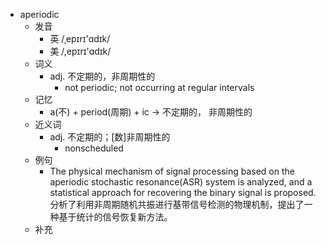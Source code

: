 - aperiodic
  - 发音
    - 英 /ˌepɪrɪ'ɑdɪk/
    - 美 /,epɪrɪ'ɑdɪk/
  - 词义
    - adj. 不定期的，非周期性的
      - not periodic; not occurring at regular intervals 
  - 记忆
    - a(不) + period(周期) + ic → 不定期的， 非周期性的
  - 近义词
    - adj. 不定期的；[数]非周期性的
      - nonscheduled
  - 例句
    - The physical mechanism of signal processing based on the aperiodic stochastic resonance(ASR) system is analyzed, and a statistical approach for recovering the binary signal is proposed. 分析了利用非周期随机共振进行基带信号检测的物理机制，提出了一种基于统计的信号恢复新方法。
  - 补充